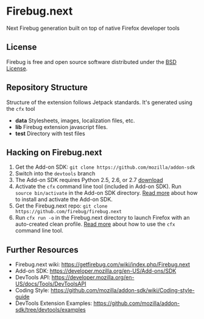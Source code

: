 Firebug.next
============

Next Firebug generation built on top of native Firefox developer tools

License
-------
Firebug is free and open source software distributed under the
[BSD License](https://github.com/firebug/firebug.next/blob/master/license.txt).

Repository Structure
--------------------
Structure of the extension follows Jetpack standards. It's generated using the
`cfx` tool

* **data** Stylesheets, images, localization files, etc. 
* **lib** Firebug extension javascript files.
* **test** Directory with test files

Hacking on Firebug.next
-----------------------
1. Get the Add-on SDK: `git clone https://github.com/mozilla/addon-sdk`
2. Switch into the `devtools` branch
3. The Add-on SDK requires Python 2.5, 2.6, or 2.7 [download](http://python.org/download/)
4. Activate the `cfx` command line tool (included in Add-on SDK). Run `source bin/activate` in
the Add-on SDK directory. [Read more](https://developer.mozilla.org/en-US/Add-ons/SDK/Tutorials/Installation)
about how to install and activate the Add-on SDK.
5. Get the Firebug.next repo: `git clone https://github.com/firebug/firebug.next`
6. Run `cfx run -o` in the Firebug.next directory to launch Firefox with an auto-created clean profile.
[Read more](https://developer.mozilla.org/en-US/Add-ons/SDK/Tutorials/Installation)
about how to use the `cfx` command line tool.

Further Resources
-----------------

* Firebug.next wiki: https://getfirebug.com/wiki/index.php/Firebug.next
* Add-on SDK: https://developer.mozilla.org/en-US/Add-ons/SDK
* DevTools API: https://developer.mozilla.org/en-US/docs/Tools/DevToolsAPI
* Coding Style: https://github.com/mozilla/addon-sdk/wiki/Coding-style-guide
* DevTools Extension Examples: https://github.com/mozilla/addon-sdk/tree/devtools/examples
